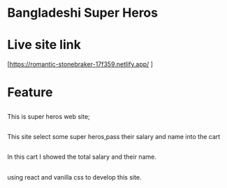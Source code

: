# Bangladeshi Super Heros

# Live site link 
[https://romantic-stonebraker-17f359.netlify.app/ ]

# Feature 

## 
This is super heros web site;
## 
This site select some super heros,pass their salary and  name into the cart 
## 
In this cart I showed the total salary  and their name.  
##
using react and vanilla css to develop this site.

